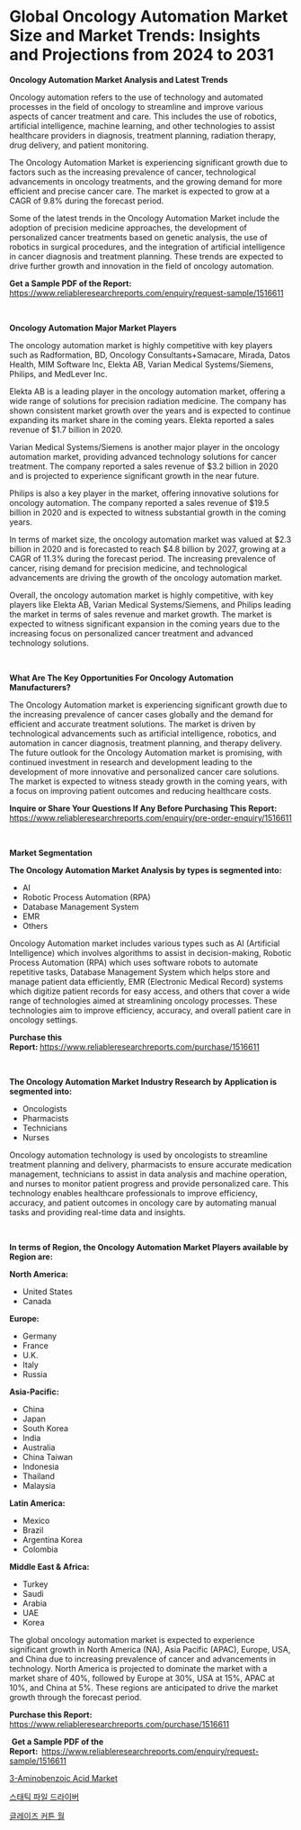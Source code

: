 <p><h1>Global Oncology Automation Market Size and Market Trends: Insights and Projections from 2024 to 2031</h1></p><p><strong>Oncology Automation Market Analysis and Latest Trends</strong></p>
<p><p>Oncology automation refers to the use of technology and automated processes in the field of oncology to streamline and improve various aspects of cancer treatment and care. This includes the use of robotics, artificial intelligence, machine learning, and other technologies to assist healthcare providers in diagnosis, treatment planning, radiation therapy, drug delivery, and patient monitoring.</p><p>The Oncology Automation Market is experiencing significant growth due to factors such as the increasing prevalence of cancer, technological advancements in oncology treatments, and the growing demand for more efficient and precise cancer care. The market is expected to grow at a CAGR of 9.8% during the forecast period.</p><p>Some of the latest trends in the Oncology Automation Market include the adoption of precision medicine approaches, the development of personalized cancer treatments based on genetic analysis, the use of robotics in surgical procedures, and the integration of artificial intelligence in cancer diagnosis and treatment planning. These trends are expected to drive further growth and innovation in the field of oncology automation.</p></p>
<p><strong>Get a Sample PDF of the Report:&nbsp;</strong> <a href="https://www.reliableresearchreports.com/enquiry/request-sample/1516611">https://www.reliableresearchreports.com/enquiry/request-sample/1516611</a></p>
<p>&nbsp;</p>
<p><strong>Oncology Automation Major Market Players</strong></p>
<p><p>The oncology automation market is highly competitive with key players such as Radformation, BD, Oncology Consultants+Samacare, Mirada, Datos Health, MIM Software Inc, Elekta AB, Varian Medical Systems/Siemens, Philips, and MedLever Inc.</p><p>Elekta AB is a leading player in the oncology automation market, offering a wide range of solutions for precision radiation medicine. The company has shown consistent market growth over the years and is expected to continue expanding its market share in the coming years. Elekta reported a sales revenue of $1.7 billion in 2020.</p><p>Varian Medical Systems/Siemens is another major player in the oncology automation market, providing advanced technology solutions for cancer treatment. The company reported a sales revenue of $3.2 billion in 2020 and is projected to experience significant growth in the near future.</p><p>Philips is also a key player in the market, offering innovative solutions for oncology automation. The company reported a sales revenue of $19.5 billion in 2020 and is expected to witness substantial growth in the coming years.</p><p>In terms of market size, the oncology automation market was valued at $2.3 billion in 2020 and is forecasted to reach $4.8 billion by 2027, growing at a CAGR of 11.3% during the forecast period. The increasing prevalence of cancer, rising demand for precision medicine, and technological advancements are driving the growth of the oncology automation market.</p><p>Overall, the oncology automation market is highly competitive, with key players like Elekta AB, Varian Medical Systems/Siemens, and Philips leading the market in terms of sales revenue and market growth. The market is expected to witness significant expansion in the coming years due to the increasing focus on personalized cancer treatment and advanced technology solutions.</p></p>
<p>&nbsp;</p>
<p><strong>What Are The Key Opportunities For Oncology Automation Manufacturers?</strong></p>
<p><p>The Oncology Automation market is experiencing significant growth due to the increasing prevalence of cancer cases globally and the demand for efficient and accurate treatment solutions. The market is driven by technological advancements such as artificial intelligence, robotics, and automation in cancer diagnosis, treatment planning, and therapy delivery. The future outlook for the Oncology Automation market is promising, with continued investment in research and development leading to the development of more innovative and personalized cancer care solutions. The market is expected to witness steady growth in the coming years, with a focus on improving patient outcomes and reducing healthcare costs.</p></p>
<p><strong>Inquire or Share Your Questions If Any Before Purchasing This Report:</strong> <a href="https://www.reliableresearchreports.com/enquiry/pre-order-enquiry/1516611">https://www.reliableresearchreports.com/enquiry/pre-order-enquiry/1516611</a></p>
<p>&nbsp;</p>
<p><strong>Market Segmentation</strong></p>
<p><strong>The Oncology Automation Market Analysis by types is segmented into:</strong></p>
<p><ul><li>AI</li><li>Robotic Process Automation (RPA)</li><li>Database Management System</li><li>EMR</li><li>Others</li></ul></p>
<p><p>Oncology Automation market includes various types such as AI (Artificial Intelligence) which involves algorithms to assist in decision-making, Robotic Process Automation (RPA) which uses software robots to automate repetitive tasks, Database Management System which helps store and manage patient data efficiently, EMR (Electronic Medical Record) systems which digitize patient records for easy access, and others that cover a wide range of technologies aimed at streamlining oncology processes. These technologies aim to improve efficiency, accuracy, and overall patient care in oncology settings.</p></p>
<p><strong>Purchase this Report:&nbsp;</strong><a href="https://www.reliableresearchreports.com/purchase/1516611">https://www.reliableresearchreports.com/purchase/1516611</a></p>
<p>&nbsp;</p>
<p><strong>The Oncology Automation Market Industry Research by Application is segmented into:</strong></p>
<p><ul><li>Oncologists</li><li>Pharmacists</li><li>Technicians</li><li>Nurses</li></ul></p>
<p><p>Oncology automation technology is used by oncologists to streamline treatment planning and delivery, pharmacists to ensure accurate medication management, technicians to assist in data analysis and machine operation, and nurses to monitor patient progress and provide personalized care. This technology enables healthcare professionals to improve efficiency, accuracy, and patient outcomes in oncology care by automating manual tasks and providing real-time data and insights.</p></p>
<p>&nbsp;</p>
<p><strong>In terms of Region, the Oncology Automation Market Players available by Region are:</strong></p>
<p>
    <p> <strong> North America: </strong>
        <ul>
            <li>United States</li>
            <li>Canada</li>
        </ul>
        </p> 
    <p> <strong> Europe: </strong>
        <ul>
            <li>Germany</li>
            <li>France</li>
            <li>U.K.</li>
            <li>Italy</li>
            <li>Russia</li>
        </ul>
        </p> 
    <p> <strong> Asia-Pacific: </strong>
        <ul>
            <li>China</li>
            <li>Japan</li>
            <li>South Korea</li>
            <li>India</li>
            <li>Australia</li>
            <li>China Taiwan</li>
            <li>Indonesia</li>
            <li>Thailand</li>
            <li>Malaysia</li>
        </ul>
        </p> 
    <p> <strong> Latin America: </strong>
        <ul>
            <li>Mexico</li>
            <li>Brazil</li>
            <li>Argentina Korea</li>
            <li>Colombia</li>
        </ul>
        </p> 
    <p> <strong> Middle East & Africa: </strong>
        <ul>
            <li>Turkey</li>
            <li>Saudi</li>
            <li>Arabia</li>
            <li>UAE</li>
            <li>Korea</li>
        </ul>
    </p>
    </p>
<p><p>The global oncology automation market is expected to experience significant growth in North America (NA), Asia Pacific (APAC), Europe, USA, and China due to increasing prevalence of cancer and advancements in technology. North America is projected to dominate the market with a market share of 40%, followed by Europe at 30%, USA at 15%, APAC at 10%, and China at 5%. These regions are anticipated to drive the market growth through the forecast period.</p></p>
<p><strong>Purchase this Report: </strong><a href="https://www.reliableresearchreports.com/purchase/1516611">https://www.reliableresearchreports.com/purchase/1516611</a></p>
<p>&nbsp;<strong>Get a Sample PDF of the Report:&nbsp;&nbsp;</strong><a href="https://www.reliableresearchreports.com/enquiry/request-sample/1516611">https://www.reliableresearchreports.com/enquiry/request-sample/1516611</a></p>
<p><strong></strong></p>
<p><p><a href="https://view.publitas.com/reportprime-1/3-aminobenzoic-acid-market-dynamics-2024-2031-also-about-its-market-trends-projections-and-opportunities/">3-Aminobenzoic Acid Market</a></p><p><a href="https://medium.com/@jguiamba/%EC%A0%95%EC%A0%81-%ED%95%AD%EB%AA%A9-%EC%9A%B4%EC%A0%84%EA%B8%B0-%EC%8B%9C%EC%9E%A5-%EB%B6%84%EC%84%9D-%EA%B8%80%EB%A1%9C%EB%B2%8C-%EC%82%B0%EC%97%85-%EC%A0%84%EB%A7%9D-%EB%B0%8F-%EC%98%88%EC%B8%A1-2024%EB%85%84%EB%B6%80%ED%84%B0-2031%EB%85%84%EA%B9%8C%EC%A7%80-7a024b942269">스태틱 파일 드라이버</a></p><p><a href="https://medium.com/@jguiamba/%EC%9C%A0%EB%A6%AC-%EC%BB%A4%ED%8A%BC-%EC%9B%94-%EC%8B%9C%EC%9E%A5-%EC%8B%9C%EC%9E%A5-cagr-%EC%8B%9C%EC%9E%A5-%ED%8A%B8%EB%A0%8C%EB%93%9C-%EB%B0%8F-%EC%84%B1%EC%9E%A5-%EC%A0%84%EB%9E%B5%EC%97%90-%EB%8C%80%ED%95%9C-%ED%86%B5%EC%B0%B0%EB%A0%A5-744d6ca4e38b">글레이즈 커튼 월</a></p></p>